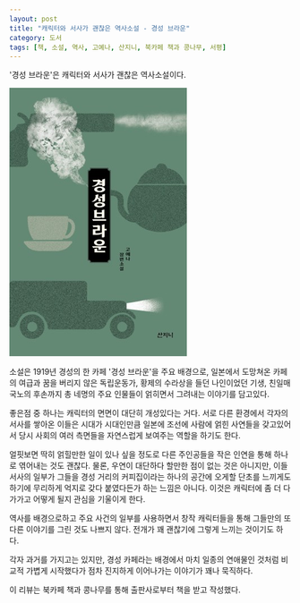 ```yaml
---
layout: post
title: "캐릭터와 서사가 괜찮은 역사소설 - 경성 브라운"
category: 도서
tags: [책, 소설, 역사, 고예나, 산지니, 북카페 책과 콩나무, 서평]
---
```


'경성 브라운'은
캐릭터와 서사가 괜찮은 역사소설이다.

![표지](/images/book/kyungsung-brown-book-h480.jpg)

소설은 1919년 경성의 한 카페 '경성 브라운'을 주요 배경으로,
일본에서 도망쳐온 카페의 여급과
꿈을 버리지 않은 독립운동가,
황제의 수라상을 들던 나인이었던 기생,
친일매국노의 후손까지
총 네명의 주요 인물들이 얽히면서 그려내는 이야기를 담고있다.

좋은점 중 하나는 캐릭터의 면면이 대단히 개성있다는 거다.
서로 다른 환경에서 각자의 서사를 쌓아온 이들은
시대가 시대인만큼 일본에 조선에 사람에 얽힌 사연들을 갖고있어서
당시 사회의 여러 측면들을 자연스럽게 보여주는 역할을 하기도 한다.

얼핏보면 딱히 얽힐만한 일이 있나 싶을 정도로 다른 주인공들을
작은 인연을 통해 하나로 엮어내는 것도 괜찮다.
물론, 우연이 대단하다 할만한 점이 없는 것은 아니지만,
이들 서사의 일부가 그들을 경성 거리의 커피집이라는 하나의 공간에 오게할 단초를 느끼게도 하기에
무리하게 억지로 갖다 붙였다든가 하는 느낌은 아니다.
이것은 캐릭터에 좀 더 다가가고 어떻게 될지 관심을 기울이게 한다.

역사를 배경으로하고 주요 사건의 일부를 사용하면서
창작 캐릭터들을 통해 그들만의 또 다른 이야기를 그린 것도 나쁘지 않다.
전개가 꽤 괜찮기에 그렇게 느끼는 것이기도 하다.

각자 과거를 가지고는 있지만,
경성 카페라는 배경에서 마치 일종의 연애물인 것처럼 비교적 가볍게 시작했다가
점차 진지하게 이어나가는 이야기가 꽤나 묵직하다.



<div class="im im-info">
이 리뷰는 북카페 책과 콩나무를 통해 출판사로부터 책을 받고 작성했다.
</div>
